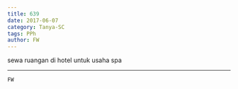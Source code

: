 ```yaml
---
title: 639
date: 2017-06-07
category: Tanya-SC
tags: PPh
author: FW
---
```


sewa ruangan di hotel untuk usaha spa

---



`FW`
